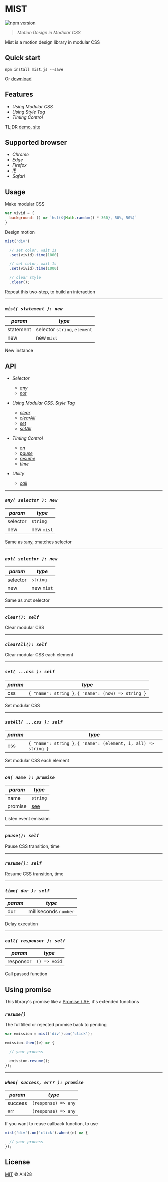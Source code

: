 # MIST

[![npm version](https://badge.fury.io/js/mist.js.svg)](https://badge.fury.io/js/mist.js)

> _Motion Design in Modular CSS_

Mist is a motion design library in modular CSS

## Quick start

```
npm install mist.js --save
```

Or [download](//github.com/AI428/mist/releases/latest)

## Features

- _Using Modular CSS_
- _Using Style Tag_
- _Timing Control_

TL;DR [demo](//codepen.io/collection/DNzaQb/), [site](//ai428.github.com/mist)

## Supported browser

- _Chrome_
- _Edge_
- _Firefox_
- _IE_
- _Safari_

## Usage

Make modular CSS

```javascript
var vivid = {
  background: () => `hsl(${Math.random() * 360}, 50%, 50%)`
}
```

Design motion

```javascript
mist('div')

  // set color, wait 1s
  .set(vivid).time(1000)

  // set color, wait 1s
  .set(vivid).time(1000)

  // clear style
  .clear();
```

Repeat this two-step, to build an interaction

--------------------------------------------------------------------------------

### _`mist( statement ): new`_

_param_   | _type_
--------- | ----------------------------
statement | selector `string`, `element`
new       | new `mist`

New instance

## API

- _Selector_

  - [_any_](#any-selector--new)
  - [_not_](#not-selector--new)

- _Using Modular CSS, Style Tag_

  - [_clear_](#clear-self)
  - [_clearAll_](#clearall-self)
  - [_set_](#set-css--self)
  - [_setAll_](#setall-css--self)

- _Timing Control_

  - [_on_](#on-name--promise)
  - [_pause_](#pause-self)
  - [_resume_](#resume-self)
  - [_time_](#time-dur--self)

- _Utility_

  - [_call_](#call-responsor--self)

--------------------------------------------------------------------------------

### _`any( selector ): new`_

_param_  | _type_
-------- | ----------
selector | `string`
new      | new `mist`

Same as :any, :matches selector

--------------------------------------------------------------------------------

### _`not( selector ): new`_

_param_  | _type_
-------- | ----------
selector | `string`
new      | new `mist`

Same as :not selector

--------------------------------------------------------------------------------

### _`clear(): self`_

Clear modular CSS

--------------------------------------------------------------------------------

### _`clearAll(): self`_

Clear modular CSS each element

--------------------------------------------------------------------------------

### _`set( ...css ): self`_

_param_ | _type_
------- | ---------------------------------------------------
css     | `{ "name": string }`, `{ "name": (now) => string }`

Set modular CSS

--------------------------------------------------------------------------------

### _`setAll( ...css ): self`_

_param_ | _type_
------- | ---------------------------------------------------------------
css     | `{ "name": string }`, `{ "name": (element, i, all) => string }`

Set modular CSS each element

--------------------------------------------------------------------------------

### _`on( name ): promise`_

_param_ | _type_
------- | ---------------------
name    | `string`
promise | [see](#using-promise)

Listen event emission

--------------------------------------------------------------------------------

### _`pause(): self`_

Pause CSS transition, time

--------------------------------------------------------------------------------

### _`resume(): self`_

Resume CSS transition, time

--------------------------------------------------------------------------------

### _`time( dur ): self`_

_param_ | _type_
------- | ---------------------
dur     | milliseconds `number`

Delay execution

--------------------------------------------------------------------------------

### _`call( responsor ): self`_

_param_   | _type_
--------- | ------------
responsor | `() => void`

Call passed function

## Using promise

This library's promise like a [Promise / A+](//promisesaplus.com/), it's extended functions

### _`resume()`_

The fullfilled or rejected promise back to pending

```javascript
var emission = mist('div').on('click');

emission.then((e) => {

  // your process

  emission.resume();
});
```

--------------------------------------------------------------------------------

### _`when( success, err? ): promise`_

_param_ | _type_
------- | -------------------
success | `(response) => any`
err     | `(response) => any`

If you want to reuse callback function, to use

```javascript
mist('div').on('click').when((e) => {

  // your process
});
```

## License

[MIT](//opensource.org/licenses/MIT) © AI428

